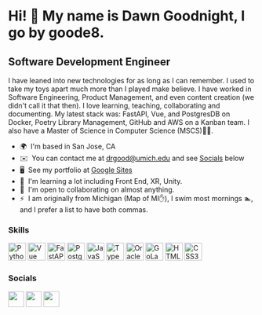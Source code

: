 Hi! :wave: My name is Dawn Goodnight, I go by goode8.
======================================================================================================================================

Software Development Engineer
-----------------------------

I have leaned into new technologies for as long as I can remember. I used to take my toys apart much more than I played make believe. I have worked in Software Engineering, Product Management, and even content creation (we didn't call it that then). I love learning, teaching, collaborating and documenting. My latest stack was: FastAPI, Vue, and PostgresDB on Docker, Poetry Library Management, GitHub and AWS on a Kanban team. I also have a Master of Science in Computer Science (MSCS)🧑‍🎓.

*   🌍  I'm based in San Jose, CA
*   ✉️  You can contact me at [drgood@umich.edu](mailto:drgood@umich.edu) and see [Socials](https://github.com/goode8/goode8/edit/main/README.md#socials) below
*   🖥️  See my portfolio at [Google Sites](http://sites.google.com/view/dawn-goodnight)
*   🧠  I'm learning a lot including Front End, XR, Unity.
*   🤝  I'm open to collaborating on almost anything.
*   ⚡  I am originally from Michigan (Map of MI✋), I swim most mornings 🏊, and I prefer a list to have both commas.

### Skills 

<a href="#"><img src="https://github.com/goode8/profileme-dev/blob/main/public/icons/skills/python-colored.svg" width="36" height="36" alt="Python" title="Python"/></a>
<a href="#"><img src="https://github.com/goode8/profileme-dev/blob/main/public/icons/skills/vuejs-colored.svg" width="36" height="36" alt="Vue" title="Vue"/></a>
<a href="#"><img src="https://github.com/goode8/profileme-dev/blob/main/public/icons/skills/fastapi-colored.svg" width="36" height="36" alt="FastAPI" title="FastAPI"/></a>
<a href="#"><img src="https://github.com/goode8/profileme-dev/blob/main/public/icons/skills/postgresql-colored.svg" width="36" height="36" alt="PostgreSQL" title="PostgreSQL"/></a>
<a href="#"><img src="https://github.com/goode8/profileme-dev/blob/main/public/icons/skills/javascript-colored.svg" width="36" height="36" alt="JavaScript" title="JavaScript"/></a>
<a href="#"><img src="https://github.com/goode8/profileme-dev/blob/main/public/icons/skills/typescript-colored.svg" width="36" height="36" alt="TypeScript" title="TypeScript"/></a>
<a href="#"><img src="https://github.com/goode8/profileme-dev/blob/main/public/icons/skills/oracle-colored.svg" width="36" height="36" alt="Oracle SQL" title="Oracle SQL"/></a>
<a href="#"><img src="https://github.com/goode8/profileme-dev/blob/main/public/icons/skills/go-colored.svg" width="36" height="36" alt="GoLang" title="GoLang"/></a>
<a href="#"><img src="https://github.com/goode8/profileme-dev/blob/main/public/icons/skills/html5-colored.svg" width="36" height="36" alt="HTML5" title="HTML5"/></a>
<a href="#"><img src="https://github.com/goode8/profileme-dev/blob/main/public/icons/skills/css3-colored.svg" width="36" height="36" alt="CSS3" title="CSS3"/></a>

### Socials

<a href="https://discord.com/users/nulduck (dg)#5772" target="_blank" rel="noreferrer"><img src="https://github.com/goode8/profileme-dev/blob/main/public/icons/socials/discord.svg" width="32" height="32" /></a> 
<a href="https://www.github.com/goode8" target="_blank" rel="noreferrer"><img src="https://github.com/goode8/profileme-dev/blob/main/public/icons/socials/github.svg" width="32" height="32" /></a> 
<a href="https://www.linkedin.com/in/dawngoodnight" target="_blank" rel="noreferrer"><img src="https://github.com/goode8/profileme-dev/blob/main/public/icons/socials/linkedin.svg" width="32" height="32" /></a>
